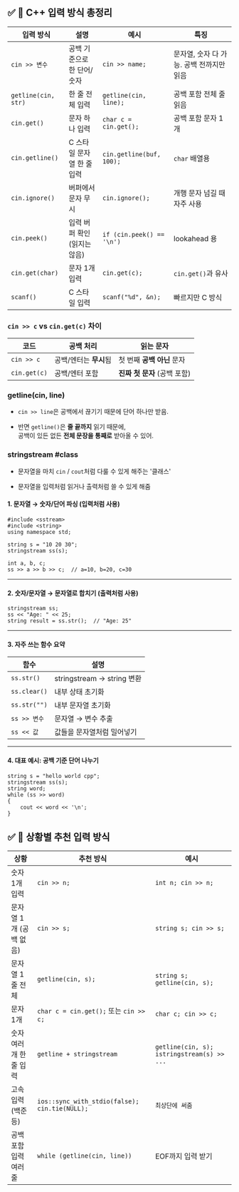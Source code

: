 

## ✅ 📌 C++ 입력 방식 총정리

| 입력 방식               | 설명                | 예시                        | 특징                       |
| ------------------- | ----------------- | ------------------------- | ------------------------ |
| `cin >> 변수`         | 공백 기준으로 한 단어/숫자   | `cin >> name;`            | 문자열, 숫자 다 가능. 공백 전까지만 읽음 |
| `getline(cin, str)` | 한 줄 전체 입력         | `getline(cin, line);`     | 공백 포함 전체 줄 읽음            |
| `cin.get()`         | 문자 하나 입력          | `char c = cin.get();`     | 공백 포함 문자 1개              |
| `cin.getline()`     | C 스타일 문자열 한 줄 입력  | `cin.getline(buf, 100);`  | `char` 배열용               |
| `cin.ignore()`      | 버퍼에서 문자 무시        | `cin.ignore();`           | 개행 문자 넘길 때 자주 사용         |
| `cin.peek()`        | 입력 버퍼 확인 (읽지는 않음) | `if (cin.peek() == '\n')` | lookahead 용              |
| `cin.get(char)`     | 문자 1개 입력          | `cin.get(c);`             | `cin.get()`과 유사          |
| `scanf()`           | C 스타일 입력          | `scanf("%d", &n);`        | 빠르지만 C 방식                |


### `cin >> c` vs `cin.get(c)` 차이

|코드|공백 처리|읽는 문자|
|---|---|---|
|`cin >> c`|공백/엔터는 **무시**됨|첫 번째 **공백 아닌** 문자|
|`cin.get(c)`|공백/엔터 포함|**진짜 첫 문자** (공백 포함)|

### getline(cin, line)
- `cin >> line`은 공백에서 끊기기 때문에 단어 하나만 받음.
    
- 반면 `getline()`은 **줄 끝까지** 읽기 때문에,  
    공백이 있든 없든 **전체 문장을 통째로** 받아올 수 있어.

### stringstream #class

- 문자열을 마치 `cin` / `cout`처럼 다룰 수 있게 해주는 '클래스'
	
- 문자열을 입력처럼 읽거나 출력처럼 쓸 수 있게 해줌


#### 1. **문자열 → 숫자/단어 파싱** (입력처럼 사용)


```
#include <sstream>
#include <string>
using namespace std;

string s = "10 20 30";
stringstream ss(s);

int a, b, c;
ss >> a >> b >> c;  // a=10, b=20, c=30

```
---

#### 2. **숫자/문자열 → 문자열로 합치기** (출력처럼 사용)


```
stringstream ss;
ss << "Age: " << 25;
string result = ss.str();  // "Age: 25"
```
---

#### 3. 자주 쓰는 함수 요약

| 함수           | 설명                       |
| ------------ | ------------------------ |
| `ss.str()`   | stringstream → string 변환 |
| `ss.clear()` | 내부 상태 초기화                |
| `ss.str("")` | 내부 문자열 초기화               |
| `ss >> 변수`   | 문자열 → 변수 추출              |
| `ss << 값`    | 값들을 문자열처럼 밀어넣기           |

---

#### 4. 대표 예시: 공백 기준 단어 나누기


```
string s = "hello world cpp";
stringstream ss(s);
string word;
while (ss >> word) 
{
    cout << word << '\n';
}
```


## ✅ 📌 상황별 추천 입력 방식

|상황|추천 방식|예시|
|---|---|---|
|숫자 1개 입력|`cin >> n;`|`int n; cin >> n;`|
|문자열 1개 (공백 없음)|`cin >> s;`|`string s; cin >> s;`|
|문자열 1줄 전체|`getline(cin, s);`|`string s; getline(cin, s);`|
|문자 1개|`char c = cin.get();` 또는 `cin >> c;`|`char c; cin >> c;`|
|숫자 여러 개 한 줄 입력|`getline + stringstream`|`getline(cin, s); istringstream(s) >> ...`|
|고속 입력 (백준 등)|`ios::sync_with_stdio(false); cin.tie(NULL);`|`최상단에 써줌`|
|공백 포함 입력 여러 줄|`while (getline(cin, line))`|EOF까지 입력 받기|

